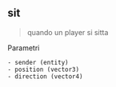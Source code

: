 ## sit
> quando un player si sitta

Parametri
	
	- sender (entity)
	- position (vector3)
	- direction (vector4)